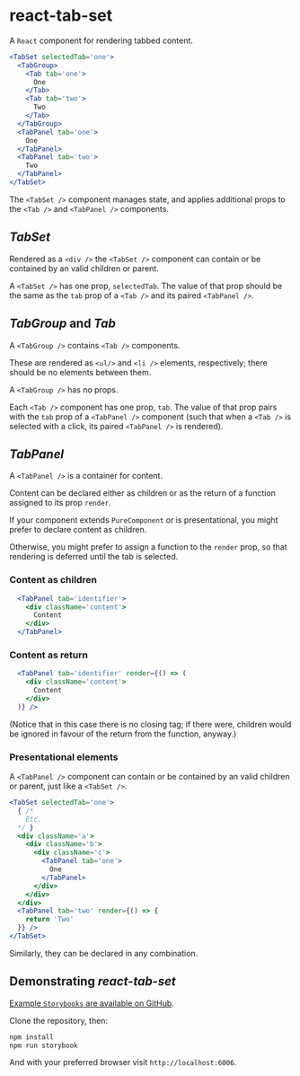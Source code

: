 # react-tab-set

A `React` component for rendering tabbed content.

```jsx
<TabSet selectedTab='one'>
  <TabGroup>
    <Tab tab='one'>
      One
    </Tab>
    <Tab tab='two'>
      Two
    </Tab>
  </TabGroup>
  <TabPanel tab='one'>
    One
  </TabPanel>
  <TabPanel tab='two'>
    Two
  </TabPanel>
</TabSet>
```

The `<TabSet />` component manages state, and applies additional props to the `<Tab />` and `<TabPanel />` components.

## _TabSet_

Rendered as a `<div />` the `<TabSet />` component can contain or be contained by an valid children or parent.

A `<TabSet />` has one prop, `selectedTab`. The value of that prop should be the same as the `tab` prop of a `<Tab />` and its paired `<TabPanel />`.

## _TabGroup_ and _Tab_

A `<TabGroup />` contains `<Tab />` components.

These are rendered as `<ul/>` and `<li />` elements, respectively; there should be no elements between them.

A `<TabGroup />` has no props.

Each `<Tab />` component has one prop, `tab`. The value of that prop pairs with the `tab` prop of a `<TabPanel />` component (such that when a `<Tab />` is selected with a click, its paired `<TabPanel />` is rendered).

## _TabPanel_

A `<TabPanel />` is a container for content.

Content can be declared either as children or as the return of a function assigned to its prop `render`.

If your component extends `PureComponent` or is presentational, you might prefer to declare content as children.

Otherwise, you might prefer to assign a function to the `render` prop, so that rendering is deferred until the tab is selected.

### Content as children

```jsx
  <TabPanel tab='identifier'>
    <div className='content'>
      Content
    </div>
  </TabPanel>
```

### Content as return

```jsx
  <TabPanel tab='identifier' render={() => (
    <div className='content'>
      Content
    </div>
  )} />
```

(Notice that in this case there is no closing tag; if there were, children would be ignored in favour of the return from the function, anyway.)

### Presentational elements

A `<TabPanel />` component can contain or be contained by an valid children or parent, just like a `<TabSet />`.

```jsx
<TabSet selectedTab='one'>
  { /*
    Etc.
  */ }
  <div className='a'>
    <div className='b'>
      <div className='c'>
        <TabPanel tab='one'>
          One
        </TabPanel>
      </div>
    </div>
  </div>
  <TabPanel tab='two' render={() => {
    return 'Two'
  }} />
</TabSet>
```

Similarly, they can be declared in any combination.

## Demonstrating _react-tab-set_

[Example `Storybooks` are available on GitHub](https://github.com/sequencemedia/react-tab-set).

Clone the repository, then:

```bash
npm install
npm run storybook
```

And with your preferred browser visit `http://localhost:6006`.
